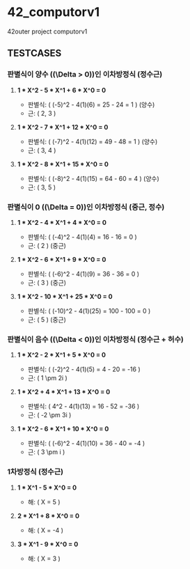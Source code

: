 # 42_computorv1
42outer project computorv1

## TESTCASES

### **판별식이 양수 (\(\Delta > 0\))인 이차방정식 (정수근)**
1. **1 * X^2 - 5 * X^1 + 6 * X^0 = 0**
   - 판별식: \( (-5)^2 - 4(1)(6) = 25 - 24 = 1 \) (양수)
   - 근: \( 2, 3 \)

2. **1 * X^2 - 7 * X^1 + 12 * X^0 = 0**
   - 판별식: \( (-7)^2 - 4(1)(12) = 49 - 48 = 1 \) (양수)
   - 근: \( 3, 4 \)

3. **1 * X^2 - 8 * X^1 + 15 * X^0 = 0**
   - 판별식: \( (-8)^2 - 4(1)(15) = 64 - 60 = 4 \) (양수)
   - 근: \( 3, 5 \)

### **판별식이 0 (\(\Delta = 0\))인 이차방정식 (중근, 정수)**
1. **1 * X^2 - 4 * X^1 + 4 * X^0 = 0**
   - 판별식: \( (-4)^2 - 4(1)(4) = 16 - 16 = 0 \)
   - 근: \( 2 \) (중근)

2. **1 * X^2 - 6 * X^1 + 9 * X^0 = 0**
   - 판별식: \( (-6)^2 - 4(1)(9) = 36 - 36 = 0 \)
   - 근: \( 3 \) (중근)

3. **1 * X^2 - 10 * X^1 + 25 * X^0 = 0**
   - 판별식: \( (-10)^2 - 4(1)(25) = 100 - 100 = 0 \)
   - 근: \( 5 \) (중근)

### **판별식이 음수 (\(\Delta < 0\))인 이차방정식 (정수근 + 허수)**
1. **1 * X^2 - 2 * X^1 + 5 * X^0 = 0**
   - 판별식: \( (-2)^2 - 4(1)(5) = 4 - 20 = -16 \)
   - 근: \( 1 \pm 2i \)

2. **1 * X^2 + 4 * X^1 + 13 * X^0 = 0**
   - 판별식: \( 4^2 - 4(1)(13) = 16 - 52 = -36 \)
   - 근: \( -2 \pm 3i \)

3. **1 * X^2 - 6 * X^1 + 10 * X^0 = 0**
   - 판별식: \( (-6)^2 - 4(1)(10) = 36 - 40 = -4 \)
   - 근: \( 3 \pm i \)

### **1차방정식 (정수근)**
1. **1 * X^1 - 5 * X^0 = 0**
   - 해: \( X = 5 \)

2. **2 * X^1 + 8 * X^0 = 0**
   - 해: \( X = -4 \)

3. **3 * X^1 - 9 * X^0 = 0**
   - 해: \( X = 3 \)

